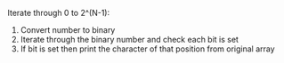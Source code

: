 
Iterate through 0 to 2^(N-1):  
1) Convert number to binary  
2) Iterate through the binary number and check each bit is set  
3) If bit is set then print the character of that position from original array